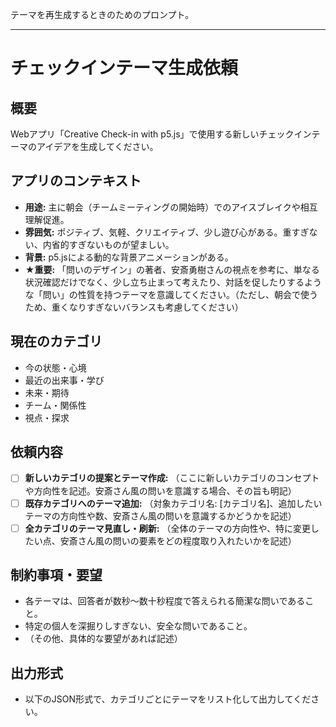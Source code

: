 テーマを再生成するときのためのプロンプト。

---

# チェックインテーマ生成依頼

## 概要
Webアプリ「Creative Check-in with p5.js」で使用する新しいチェックインテーマのアイデアを生成してください。

## アプリのコンテキスト
* **用途:** 主に朝会（チームミーティングの開始時）でのアイスブレイクや相互理解促進。
* **雰囲気:** ポジティブ、気軽、クリエイティブ、少し遊び心がある。重すぎない、内省的すぎないものが望ましい。
* **背景:** p5.jsによる動的な背景アニメーションがある。
* **★重要:** 「問いのデザイン」の著者、安斎勇樹さんの視点を参考に、単なる状況確認だけでなく、少し立ち止まって考えたり、対話を促したりするような「問い」の性質を持つテーマを意識してください。（ただし、朝会で使うため、重くなりすぎないバランスも考慮してください）

## 現在のカテゴリ
* 今の状態・心境
* 最近の出来事・学び
* 未来・期待
* チーム・関係性
* 視点・探求

## 依頼内容
* [ ] **新しいカテゴリの提案とテーマ作成:** （ここに新しいカテゴリのコンセプトや方向性を記述。安斎さん風の問いを意識する場合、その旨も明記）
* [ ] **既存カテゴリへのテーマ追加:** （対象カテゴリ名: [カテゴリ名]、追加したいテーマの方向性や数、安斎さん風の問いを意識するかどうかを記述）
* [ ] **全カテゴリのテーマ見直し・刷新:** （全体のテーマの方向性や、特に変更したい点、安斎さん風の問いの要素をどの程度取り入れたいかを記述）

## 制約事項・要望
* 各テーマは、回答者が数秒〜数十秒程度で答えられる簡潔な問いであること。
* 特定の個人を深掘りしすぎない、安全な問いであること。
* （その他、具体的な要望があれば記述）

## 出力形式
* 以下のJSON形式で、カテゴリごとにテーマをリスト化して出力してください。
